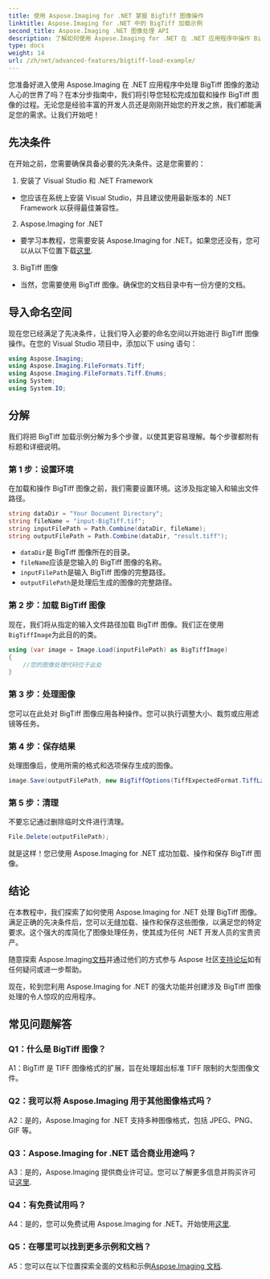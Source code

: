 ```yaml
---
title: 使用 Aspose.Imaging for .NET 掌握 BigTiff 图像操作
linktitle: Aspose.Imaging for .NET 中的 BigTiff 加载示例
second_title: Aspose.Imaging .NET 图像处理 API
description: 了解如何使用 Aspose.Imaging for .NET 在 .NET 应用程序中操作 BigTiff 图像。请按照我们的分步指南进行无缝图像处理。
type: docs
weight: 14
url: /zh/net/advanced-features/bigtiff-load-example/
---
```

您准备好进入使用 Aspose.Imaging 在 .NET 应用程序中处理 BigTiff 图像的激动人心的世界了吗？在本分步指南中，我们将引导您轻松完成加载和操作 BigTiff 图像的过程。无论您是经验丰富的开发人员还是刚刚开始您的开发之旅，我们都能满足您的需求。让我们开始吧！

## 先决条件

在开始之前，您需要确保具备必要的先决条件。这是您需要的：

1. 安装了 Visual Studio 和 .NET Framework
- 您应该在系统上安装 Visual Studio，并且建议使用最新版本的 .NET Framework 以获得最佳兼容性。

2. Aspose.Imaging for .NET
- 要学习本教程，您需要安装 Aspose.Imaging for .NET。如果您还没有，您可以从以下位置下载[这里](https://releases.aspose.com/imaging/net/).

3. BigTiff 图像
- 当然，您需要使用 BigTiff 图像。确保您的文档目录中有一份方便的文档。

## 导入命名空间

现在您已经满足了先决条件，让我们导入必要的命名空间以开始进行 BigTiff 图像操作。在您的 Visual Studio 项目中，添加以下 using 语句：

```csharp
using Aspose.Imaging;
using Aspose.Imaging.FileFormats.Tiff;
using Aspose.Imaging.FileFormats.Tiff.Enums;
using System;
using System.IO;
```

## 分解

我们将把 BigTiff 加载示例分解为多个步骤，以使其更容易理解。每个步骤都附有标题和详细说明。

### 第 1 步：设置环境

在加载和操作 BigTiff 图像之前，我们需要设置环境。这涉及指定输入和输出文件路径。

```csharp
string dataDir = "Your Document Directory";
string fileName = "input-BigTiff.tif";
string inputFilePath = Path.Combine(dataDir, fileName);
string outputFilePath = Path.Combine(dataDir, "result.tiff");
```

- `dataDir`是 BigTiff 图像所在的目录。
- `fileName`应该是您输入的 BigTiff 图像的名称。
- `inputFilePath`是输入 BigTiff 图像的完整路径。
- `outputFilePath`是处理后生成的图像的完整路径。

### 第 2 步：加载 BigTiff 图像

现在，我们将从指定的输入文件路径加载 BigTiff 图像。我们正在使用`BigTiffImage`为此目的的类。

```csharp
using (var image = Image.Load(inputFilePath) as BigTiffImage)
{
    //您的图像处理代码位于此处
}
```

### 第 3 步：处理图像

您可以在此处对 BigTiff 图像应用各种操作。您可以执行调整大小、裁剪或应用滤镜等任务。

### 第 4 步：保存结果

处理图像后，使用所需的格式和选项保存生成的图像。

```csharp
image.Save(outputFilePath, new BigTiffOptions(TiffExpectedFormat.TiffLzwRgba));
```

### 第 5 步：清理

不要忘记通过删除临时文件进行清理。

```csharp
File.Delete(outputFilePath);
```

就是这样！您已使用 Aspose.Imaging for .NET 成功加载、操作和保存 BigTiff 图像。

## 结论

在本教程中，我们探索了如何使用 Aspose.Imaging for .NET 处理 BigTiff 图像。满足正确的先决条件后，您可以无缝加载、操作和保存这些图像，以满足您的特定要求。这个强大的库简化了图像处理任务，使其成为任何 .NET 开发人员的宝贵资产。

随意探索 Aspose.Imaging[文档](https://reference.aspose.com/imaging/net/)并通过他们的方式参与 Aspose 社区[支持论坛](https://forum.aspose.com/)如有任何疑问或进一步帮助。

现在，轮到您利用 Aspose.Imaging for .NET 的强大功能并创建涉及 BigTiff 图像处理的令人惊叹的应用程序。

## 常见问题解答

### Q1：什么是 BigTiff 图像？

A1：BigTiff 是 TIFF 图像格式的扩展，旨在处理超出标准 TIFF 限制的大型图像文件。

### Q2：我可以将 Aspose.Imaging 用于其他图像格式吗？

A2：是的，Aspose.Imaging for .NET 支持多种图像格式，包括 JPEG、PNG、GIF 等。

### Q3：Aspose.Imaging for .NET 适合商业用途吗？

 A3：是的，Aspose.Imaging 提供商业许可证。您可以了解更多信息并购买许可证[这里](https://purchase.aspose.com/buy).

### Q4：有免费试用吗？

A4：是的，您可以免费试用 Aspose.Imaging for .NET。开始使用[这里](https://releases.aspose.com/).

### Q5：在哪里可以找到更多示例和文档？

 A5：您可以在以下位置探索全面的文档和示例[Aspose.Imaging 文档](https://reference.aspose.com/imaging/net/).